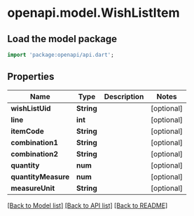 # openapi.model.WishListItem

## Load the model package
```dart
import 'package:openapi/api.dart';
```

## Properties
Name | Type | Description | Notes
------------ | ------------- | ------------- | -------------
**wishListUid** | **String** |  | [optional] 
**line** | **int** |  | [optional] 
**itemCode** | **String** |  | [optional] 
**combination1** | **String** |  | [optional] 
**combination2** | **String** |  | [optional] 
**quantity** | **num** |  | [optional] 
**quantityMeasure** | **num** |  | [optional] 
**measureUnit** | **String** |  | [optional] 

[[Back to Model list]](../README.md#documentation-for-models) [[Back to API list]](../README.md#documentation-for-api-endpoints) [[Back to README]](../README.md)


